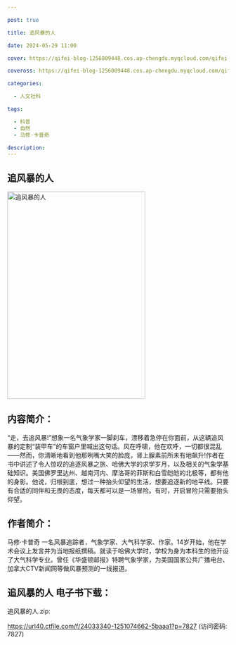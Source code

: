 ```yaml
---

post: true

title: 追风暴的人

date: 2024-05-29 11:00

cover: https://qifei-blog-1256009448.cos.ap-chengdu.myqcloud.com/qifei-blog/65aba521871b83018aec4cd7.jpg

coveross: https://qifei-blog-1256009448.cos.ap-chengdu.myqcloud.com/qifei-blog/65aba521871b83018aec4cd7.jpg

categories:

  - 人文社科

tags:

  - 科普
  - 自然
  - 马修·卡普奇

description:
---
```




## 追风暴的人
<img alt="追风暴的人 " class="aligncenter loaded" data-was-processed="true" decoding="async" fetchpriority="high" height="471" src="https://qifei-blog-1256009448.cos.ap-chengdu.myqcloud.com/qifei-blog/65aba521871b83018aec4cd7.jpg " style="cursor: zoom-in;" width="314"/>

## 内容简介：

“走，去追风暴!”想象一名气象学家一脚刹车，漂移着急停在你面前，从这辆追风暴的定制“装甲车”的车窗户里喊出这句话。风在呼啸，他在欢呼，一切都很混乱——然而，你清晰地看到他那咧嘴大笑的脸庞，肾上腺素前所未有地飙升!作者在书中讲述了令人惊叹的追逐风暴之旅、哈佛大学的求学岁月，以及相关的气象学基础知识。美国佛罗里达州、越南河内、摩洛哥的菲斯和白雪皑皑的北极等，都有他的身影。他说，归根到底，想过一种抬头仰望的生活，想要追逐新的地平线。只要有合适的同伴和无畏的态度，每天都可以是一场冒险。有时，开启冒险只需要抬头仰望。

## 作者简介：

马修·卡普奇 一名风暴追踪者，气象学家、大气科学家、作家。14岁开始，他在学术会议上发言并为当地报纸撰稿。就读于哈佛大学时，学校为身为本科生的他开设了大气科学专业。曾任《华盛顿邮报》特聘气象学家，为美国国家公共广播电台、加拿大CTV新闻网等做风暴预测的一线报道。

## 追风暴的人 电子书下载：



追风暴的人.zip: 

https://url40.ctfile.com/f/24033340-1251074662-5baaa1?p=7827 (访问密码: 7827)
